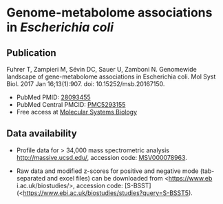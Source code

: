 # Genome-metabolome associations in *Escherichia coli*

## Publication

Fuhrer T, Zampieri M, Sévin DC, Sauer U, Zamboni N. Genomewide landscape of
gene-metabolome associations in Escherichia coli. Mol Syst Biol. 2017 Jan
16;13(1):907. doi: 10.15252/msb.20167150. 

- PubMed PMID: [28093455](https://www.ncbi.nlm.nih.gov/pubmed/28093455)
- PubMed Central PMCID: [PMC5293155](https://www.ncbi.nlm.nih.gov/pmc/articles/PMC5293155/)
- Free access at [Molecular Systems Biology](http://msb.embopress.org/content/13/1/907.long)


## Data availability


- Profile data for > 34,000 mass spectrometric analysis <http://massive.ucsd.edu/>, accession code: [MSV000078963](https://massive.ucsd.edu/ProteoSAFe/dataset.jsp?task=004a1fdf66844779838d203fbe767182). 

- Raw data and modified z-scores for positive and negative mode (tab- separated and excel files) can be downloaded from <https://www.eb i.ac.uk/biostudies/>, accession code: [S-BSST](<https://www.ebi.ac.uk/biostudies/studies?query=S-BSST5).
